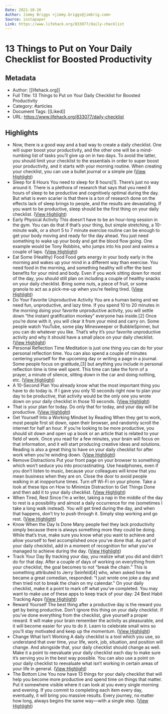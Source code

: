 ```yaml
---
Date: 2021-10-26
Author: Jimmy Briggs <jimmy.briggs@jimbrig.com>
Source: instapaper
Link: https://www.lifehack.org/833077/daily-checklist
---
```

# 13 Things to Put on Your Daily Checklist for Boosted Productivity

## Metadata
- Author: [[lifehack.org]]
- Full Title: 13 Things to Put on Your Daily Checklist for Boosted Productivity
- Category: #articles
- Document Tags: [[Liked]] 
- URL: https://www.lifehack.org/833077/daily-checklist

## Highlights
- Now, there is a good way and a bad way to create a daily checklist. One will super boost your productivity, and the other one will be a mind-numbing list of tasks you’ll give up on in two days.
  To avoid the latter, you should limit your checklist to the essentials in order to super boost your productivity, and it starts with your morning routine. When creating your checklist, you can use a bullet journal or a simple pie ([View Highlight](https://instapaper.com/read/1453968718/17775124))
- Sleep for 8 Hours
  You need to sleep for 8 hours[1]. There’s just no way around it. There is a plethora of research that says that you need 8 hours of sleep to be productive and cognitively optimal during the day.
  But what is even scarier is that there is a ton of research done on the effects lack of sleep brings to people, and the results are devastating.
  If you want to be productive, sleep should be the first thing on your daily checklist. ([View Highlight](https://instapaper.com/read/1453968718/17775128))
- Early Physical Activity
  This doesn’t have to be an hour-long session in the gym. You can do that if that’s your thing, but simple stretching, a 10-minute walk, or a short 5 to 7 minute exercise routine can be enough to get your body moving and ready for the day ahead.
  You just need something to wake up your body and get the blood flow going. One example would be Tony Robbins, who jumps into his pool and swims a couple of laps. ([View Highlight](https://instapaper.com/read/1453968718/17775130))
- Eat Some (Healthy) Food
  Food gets energy in your body early in the morning and wakes up your mind in a different way than exercise.
  You need food in the morning, and something healthy will offer the best benefits for your mind and body.
  Even if you work sitting down for most of the day, you should still plan on including a couple of healthy snacks on your daily checklist. Bring some nuts, a piece of fruit, or some granola to act as a pick-me-up when you’re feeling tired. ([View Highlight](https://instapaper.com/read/1453968718/17775131))
- Do Your Favorite Unproductive Activity
  You are a human being and we need fun, unproductive, and lazy time. If you spend 10 to 20 minutes in the morning doing your favorite unproductive activity, you will settle down “the instant gratification monkey” everyone has inside.[2]
  Once you’re done with it, you will clear it from your mind and carry on. Some people watch YouTube, some play Minesweeper or BubbleSpinner, but you can do whatever you like. That’s why it’s your favorite unproductive activity and why it should have a small place on your daily checklist. ([View Highlight](https://instapaper.com/read/1453968718/17775134))
- Personal Reflection Time
  Meditation is just one thing you can do for your personal reflection time. You can also spend a couple of minutes centering yourself for the upcoming day or writing a page in a journal.
  Some people focus on gratitude,[3] but anything you include in personal reflection time is time well spent.
  This time can take the form of a prayer, a minute of silence, sitting down in the car and doing nothing, etc. ([View Highlight](https://instapaper.com/read/1453968718/17775136))
- A 10-Second Plan
  You already know what the most important thing you have to do today is. If I gave you only 10 seconds right now to plan your day to be productive, that activity would be the only one you wrote down on your daily checklist in those 10 seconds. ([View Highlight](https://instapaper.com/read/1453968718/17775137))
- That is your plan for today. Do only that for today, and your day will be productive. ([View Highlight](https://instapaper.com/read/1453968718/17775138))
- Get Yourself Into a Working Mindset by Reading
  When they get to work, most people first sit down, open their browser, and randomly scroll the internet for half an hour.
  If you’re looking to be more productive, you should sit down and open up a book or an article that is related to your field of work. Once you read for a few minutes, your brain will focus on that information, and it will start producing creative ideas and solutions.
  Reading is also a great thing to have on your daily checklist for after work when you’re winding down. ([View Highlight](https://instapaper.com/read/1453968718/17775143))
- Remove Distractions
  Put your front page on your browser to something which won’t seduce you into procrastinating. Use headphones, even if you don’t listen to music, because your colleagues will know that you mean business when they are on.
  Close the door to avoid people walking in at inopportune times. Turn off Wi-Fi on your phone.
  Take a look at these tips on How to Minimize Distraction to Get Things Done and then add it to your daily checklist. ([View Highlight](https://instapaper.com/read/1453968718/17775145))
- When Tired, Rest
  Since I’m a writer, taking a nap in the middle of the day to rest is a possibility and almost a daily occurrence for me (sometimes I take a long walk instead).
  You will get tired during the day, and when that happens, don’t try to push through it. Simply stop working and go rest. ([View Highlight](https://instapaper.com/read/1453968718/17775146))
- Know When the Day Is Done
  Many people feel they lack productivity simply because there is always something more they could be doing. While that’s true, make sure you know what you want to achieve and allow yourself to feel accomplished once you’ve done that.
  As part of your daily checklist, add in a moment of recognition for what you’ve managed to achieve during the day. ([View Highlight](https://instapaper.com/read/1453968718/17775148))
- Track Your Day
  By tracking your day, you realize what you did and didn’t do for that day. After a couple of days of working on everything from your checklist, the goal becomes to not “break the chain.” This is something attributed to Jerry Seinfeld[4] who, when asked how he became a great comedian, responded:
  “I just wrote one joke a day and then tried not to break the chain on my calendar.”
  On your daily checklist, make it a point to mark off what you’ve completed.
  You may want to make use of these apps to keep track of your day: 24 Best Habit Tracking Apps ([View Highlight](https://instapaper.com/read/1453968718/17775150))
- Reward Yourself
  The best thing after a productive day is the reward you get by being productive.
  Don’t ignore this thing on your daily checklist. If you’ve done everything from the checklist, give yourself a proper reward. It will make your brain remember the activity as pleasurable, and it will become easier for you to do it.
  Learn to celebrate small wins so you’ll stay motivated and keep up the momentum. ([View Highlight](https://instapaper.com/read/1453968718/17775153))
- Change What Isn’t Working
  A daily checklist is a tool which you use, so understand that over time, your life, work, job, situation, and position will change. And alongside that, your daily checklist should change as well.
  Make it a point to reevaluate your daily checklist each day to make sure it’s serving you in the best way possible. You can also use a point on your daily checklist to reevaluate what isn’t working in certain areas of your life in general. ([View Highlight](https://instapaper.com/read/1453968718/17775154))
- The Bottom Line
  You now have 13 things for your daily checklist that will help you become more productive and spend time on things that matter. Put it somewhere visible where it can look at you every single morning and evening.
  If you commit to completing each item every day, eventually, it will bring you massive results. Every journey, no matter how long, always begins the same way—with a single step. ([View Highlight](https://instapaper.com/read/1453968718/17775158))

